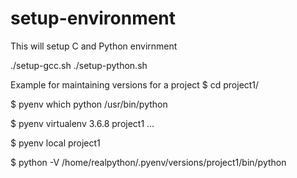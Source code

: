 # setup-environment
This will setup C and Python envirnment

./setup-gcc.sh
./setup-python.sh


Example for maintaining versions for a project
$ cd project1/

$ pyenv which python
/usr/bin/python

$ pyenv virtualenv 3.6.8 project1
...

$ pyenv local project1

$ python -V
/home/realpython/.pyenv/versions/project1/bin/python
